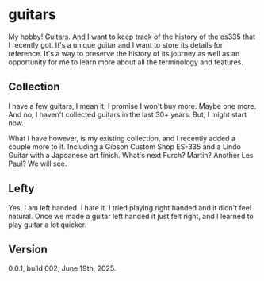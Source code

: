# guitars
My hobby! Guitars. And I want to keep track of the history of the es335 that I recently got. It's a unique guitar and I want to store its details for reference. It's a way to preserve the history of its journey as well as an opportunity for me to learn more about all the terminology and features. 

## Collection
I have a few guitars, I mean it, I promise I won't buy more. Maybe one more. And no, I haven't collected guitars in the last 30+ years. But, I might start now.

What I have however, is my existing collection, and I recently added a couple more to it. Including a Gibson Custom Shop ES-335 and a Lindo Guitar with a Japoanese art finish. What's next Furch? Martin? Another Les Paul? We will see.

## Lefty
Yes, I am left handed. I hate it. I tried playing right handed and it didn't feel natural. Once we made a guitar left handed it just felt right, and I learned to play guitar a lot quicker. 

## Version
0.0.1, build 002, June 19th, 2025.